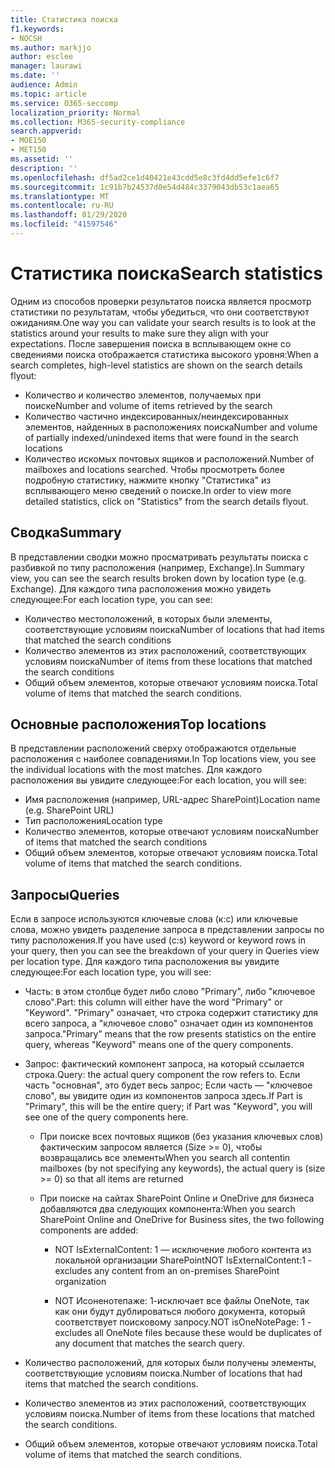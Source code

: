 ```yaml
---
title: Статистика поиска
f1.keywords:
- NOCSH
ms.author: markjjo
author: esclee
manager: laurawi
ms.date: ''
audience: Admin
ms.topic: article
ms.service: O365-seccomp
localization_priority: Normal
ms.collection: M365-security-compliance
search.appverid:
- MOE150
- MET150
ms.assetid: ''
description: ''
ms.openlocfilehash: df5ad2ce1d40421e43cdd5e8c3fd4dd5efe1c6f7
ms.sourcegitcommit: 1c91b7b24537d0e54d484c3379043db53c1aea65
ms.translationtype: MT
ms.contentlocale: ru-RU
ms.lasthandoff: 01/29/2020
ms.locfileid: "41597546"
---
```

# <a name="search-statistics"></a><span data-ttu-id="c037e-102">Статистика поиска</span><span class="sxs-lookup"><span data-stu-id="c037e-102">Search statistics</span></span>

<span data-ttu-id="c037e-103">Одним из способов проверки результатов поиска является просмотр статистики по результатам, чтобы убедиться, что они соответствуют ожиданиям.</span><span class="sxs-lookup"><span data-stu-id="c037e-103">One way you can validate your search results is to look at the statistics around your results to make sure they align with your expectations.</span></span> <span data-ttu-id="c037e-104">После завершения поиска в всплывающем окне со сведениями поиска отображается статистика высокого уровня:</span><span class="sxs-lookup"><span data-stu-id="c037e-104">When a search completes, high-level statistics are shown on the search details flyout:</span></span>
- <span data-ttu-id="c037e-105">Количество и количество элементов, получаемых при поиске</span><span class="sxs-lookup"><span data-stu-id="c037e-105">Number and volume of items retrieved by the search</span></span>
- <span data-ttu-id="c037e-106">Количество частично индексированных/неиндексированных элементов, найденных в расположениях поиска</span><span class="sxs-lookup"><span data-stu-id="c037e-106">Number and volume of partially indexed/unindexed items that were found in the search locations</span></span>
- <span data-ttu-id="c037e-107">Количество искомых почтовых ящиков и расположений.</span><span class="sxs-lookup"><span data-stu-id="c037e-107">Number of mailboxes and locations searched.</span></span>
<span data-ttu-id="c037e-108">Чтобы просмотреть более подробную статистику, нажмите кнопку "Статистика" из всплывающего меню сведений о поиске.</span><span class="sxs-lookup"><span data-stu-id="c037e-108">In order to view more detailed statistics, click on "Statistics" from the search details flyout.</span></span>

## <a name="summary"></a><span data-ttu-id="c037e-109">Сводка</span><span class="sxs-lookup"><span data-stu-id="c037e-109">Summary</span></span>

<span data-ttu-id="c037e-110">В представлении сводки можно просматривать результаты поиска с разбивкой по типу расположения (например, Exchange).</span><span class="sxs-lookup"><span data-stu-id="c037e-110">In Summary view, you can see the search results broken down by location type (e.g. Exchange).</span></span> <span data-ttu-id="c037e-111">Для каждого типа расположения можно увидеть следующее:</span><span class="sxs-lookup"><span data-stu-id="c037e-111">For each location type, you can see:</span></span>
- <span data-ttu-id="c037e-112">Количество местоположений, в которых были элементы, соответствующие условиям поиска</span><span class="sxs-lookup"><span data-stu-id="c037e-112">Number of locations that had items that matched the search conditions</span></span>
- <span data-ttu-id="c037e-113">Количество элементов из этих расположений, соответствующих условиям поиска</span><span class="sxs-lookup"><span data-stu-id="c037e-113">Number of items from these locations that matched the search conditions</span></span>
- <span data-ttu-id="c037e-114">Общий объем элементов, которые отвечают условиям поиска.</span><span class="sxs-lookup"><span data-stu-id="c037e-114">Total volume of items that matched the search conditions.</span></span>

## <a name="top-locations"></a><span data-ttu-id="c037e-115">Основные расположения</span><span class="sxs-lookup"><span data-stu-id="c037e-115">Top locations</span></span>

<span data-ttu-id="c037e-116">В представлении расположений сверху отображаются отдельные расположения с наиболее совпадениями.</span><span class="sxs-lookup"><span data-stu-id="c037e-116">In Top locations view, you see the individual locations with the most matches.</span></span> <span data-ttu-id="c037e-117">Для каждого расположения вы увидите следующее:</span><span class="sxs-lookup"><span data-stu-id="c037e-117">For each location, you will see:</span></span>
- <span data-ttu-id="c037e-118">Имя расположения (например, URL-адрес SharePoint)</span><span class="sxs-lookup"><span data-stu-id="c037e-118">Location name (e.g. SharePoint URL)</span></span>
- <span data-ttu-id="c037e-119">Тип расположения</span><span class="sxs-lookup"><span data-stu-id="c037e-119">Location type</span></span>
- <span data-ttu-id="c037e-120">Количество элементов, которые отвечают условиям поиска</span><span class="sxs-lookup"><span data-stu-id="c037e-120">Number of items that matched the search conditions</span></span>
- <span data-ttu-id="c037e-121">Общий объем элементов, которые отвечают условиям поиска.</span><span class="sxs-lookup"><span data-stu-id="c037e-121">Total volume of items that matched the search conditions.</span></span>

## <a name="queries"></a><span data-ttu-id="c037e-122">Запросы</span><span class="sxs-lookup"><span data-stu-id="c037e-122">Queries</span></span>

<span data-ttu-id="c037e-123">Если в запросе используются ключевые слова (к:с) или ключевые слова, можно увидеть разделение запроса в представлении запросы по типу расположения.</span><span class="sxs-lookup"><span data-stu-id="c037e-123">If you have used (c:s) keyword or keyword rows in your query, then you can see the breakdown of your query in Queries view per location type.</span></span> <span data-ttu-id="c037e-124">Для каждого типа расположения вы увидите следующее:</span><span class="sxs-lookup"><span data-stu-id="c037e-124">For each location type, you will see:</span></span>

- <span data-ttu-id="c037e-125">Часть: в этом столбце будет либо слово "Primary", либо "ключевое слово".</span><span class="sxs-lookup"><span data-stu-id="c037e-125">Part: this column will either have the word "Primary" or "Keyword".</span></span> <span data-ttu-id="c037e-126">"Primary" означает, что строка содержит статистику для всего запроса, а "ключевое слово" означает один из компонентов запроса.</span><span class="sxs-lookup"><span data-stu-id="c037e-126">"Primary" means that the row presents statistics on the entire query, whereas "Keyword" means one of the query components.</span></span>

- <span data-ttu-id="c037e-127">Запрос: фактический компонент запроса, на который ссылается строка.</span><span class="sxs-lookup"><span data-stu-id="c037e-127">Query: the actual query component the row refers to.</span></span> <span data-ttu-id="c037e-128">Если часть "основная", это будет весь запрос; Если часть — "ключевое слово", вы увидите один из компонентов запроса здесь.</span><span class="sxs-lookup"><span data-stu-id="c037e-128">If Part is "Primary", this will be the entire query; if Part was "Keyword", you will see one of the query components here.</span></span>
  
  - <span data-ttu-id="c037e-129">При поиске всех почтовых ящиков (без указания ключевых слов) фактическим запросом является (Size >= 0), чтобы возвращались все элементы</span><span class="sxs-lookup"><span data-stu-id="c037e-129">When you search all contentin mailboxes (by not specifying any keywords), the actual query is (size >= 0) so that all items are returned</span></span>
  
  - <span data-ttu-id="c037e-130">При поиске на сайтах SharePoint Online и OneDrive для бизнеса добавляются два следующих компонента:</span><span class="sxs-lookup"><span data-stu-id="c037e-130">When you search SharePoint Online and OneDrive for Business sites, the two following components are added:</span></span>
    
    - <span data-ttu-id="c037e-131">NOT IsExternalContent: 1 — исключение любого контента из локальной организации SharePoint</span><span class="sxs-lookup"><span data-stu-id="c037e-131">NOT IsExternalContent:1 - excludes any content from an on-premises SharePoint organization</span></span>
    
    - <span data-ttu-id="c037e-132">NOT Исоненотепаже: 1-исключает все файлы OneNote, так как они будут дублироваться любого документа, который соответствует поисковому запросу.</span><span class="sxs-lookup"><span data-stu-id="c037e-132">NOT isOneNotePage: 1 - excludes all OneNote files because these would be duplicates of any document that matches the search query.</span></span>

- <span data-ttu-id="c037e-133">Количество расположений, для которых были получены элементы, соответствующие условиям поиска.</span><span class="sxs-lookup"><span data-stu-id="c037e-133">Number of locations that had items that matched the search conditions.</span></span>

- <span data-ttu-id="c037e-134">Количество элементов из этих расположений, соответствующих условиям поиска.</span><span class="sxs-lookup"><span data-stu-id="c037e-134">Number of items from these locations that matched the search conditions.</span></span>

- <span data-ttu-id="c037e-135">Общий объем элементов, которые отвечают условиям поиска.</span><span class="sxs-lookup"><span data-stu-id="c037e-135">Total volume of items that matched the search conditions.</span></span>